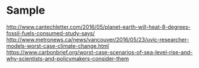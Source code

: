 # Sample 
http://www.cantechletter.com/2016/05/planet-earth-will-heat-8-degrees-fossil-fuels-consumed-study-says/ 
http://www.metronews.ca/news/vancouver/2016/05/23/uvic-researcher-models-worst-case-climate-change.html 
https://www.carbonbrief.org/worst-case-scenarios-of-sea-level-rise-and-why-scientists-and-policymakers-consider-them 
